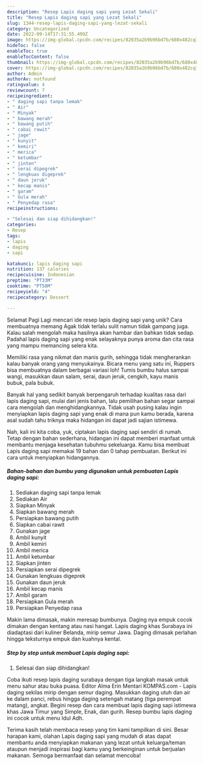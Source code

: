 ```yaml
---
description: "Resep Lapis daging sapi yang Lezat Sekali"
title: "Resep Lapis daging sapi yang Lezat Sekali"
slug: 1344-resep-lapis-daging-sapi-yang-lezat-sekali
category: Uncategorized
date: 2022-09-14T17:31:55.499Z
image: https://img-global.cpcdn.com/recipes/82035a2b9b96bd7b/680x482cq70/lapis-daging-sapi-foto-resep-utama.jpg
hideToc: false
enableToc: true
enableTocContent: false
thumbnail: https://img-global.cpcdn.com/recipes/82035a2b9b96bd7b/680x482cq70/lapis-daging-sapi-foto-resep-utama.jpg
cover: https://img-global.cpcdn.com/recipes/82035a2b9b96bd7b/680x482cq70/lapis-daging-sapi-foto-resep-utama.jpg
author: Admin
authorAv: notfound
ratingvalue: 4
reviewcount: 7
recipeingredient:
- " daging sapi tanpa lemak"
- " Air"
- " Minyak"
- " bawang merah"
- " bawang putih"
- " cabai rawit"
- " jage"
- " kunyit"
- " kemiri"
- " merica"
- " ketumbar"
- " jinten"
- " serai dipegrek"
- " lengkuas digeprek"
- " daun jeruk"
- " kecap manis"
- " garam"
- " Gula merah"
- " Penyedap rasa"
recipeinstructions:

- "Selesai dan siap dihidangkan!"
categories:
- Resep
tags:
- lapis
- daging
- sapi

katakunci: lapis daging sapi 
nutrition: 137 calories
recipecuisine: Indonesian
preptime: "PT33M"
cooktime: "PT58M"
recipeyield: "4"
recipecategory: Dessert

---
```



Selamat Pagi Lagi mencari ide resep lapis daging sapi yang unik? Cara membuatnya memang Agak tidak terlalu sulit namun tidak gampang juga. Kalau salah mengolah maka hasilnya akan hambar dan bahkan tidak sedap. Padahal lapis daging sapi yang enak selayaknya punya aroma dan cita rasa yang mampu memancing selera kita.


Memiliki rasa yang nikmat dan manis gurih, sehingga tidak mengherankan kalau banyak orang yang menyukainya. Bicara menu yang satu ini, Ruppers bisa membuatnya dalam berbagai variasi loh! Tumis bumbu halus sampai wangi, masukkan daun salam, serai, daun jeruk, cengkih, kayu manis bubuk, pala bubuk.

Banyak hal yang sedikit banyak berpengaruh terhadap kualitas rasa dari lapis daging sapi, mulai dari jenis bahan, lalu pemilihan bahan segar sampai cara mengolah dan menghidangkannya. Tidak usah pusing kalau ingin menyiapkan lapis daging sapi yang enak di mana pun kamu berada, karena asal sudah tahu triknya maka hidangan ini dapat jadi sajian istimewa.


Nah, kali ini kita coba, yuk, ciptakan lapis daging sapi sendiri di rumah. Tetap dengan bahan sederhana, hidangan ini dapat memberi manfaat untuk membantu menjaga kesehatan tubuhmu sekeluarga. Kamu bisa membuat Lapis daging sapi memakai 19 bahan dan 0 tahap pembuatan. Berikut ini cara untuk menyiapkan hidangannya.

<!--inarticleads1-->

##### Bahan-bahan dan bumbu yang digunakan untuk pembuatan Lapis daging sapi:

1. Sediakan  daging sapi tanpa lemak
1. Sediakan  Air
1. Siapkan  Minyak
1. Siapkan  bawang merah
1. Persiapkan  bawang putih
1. Siapkan  cabai rawit
1. Gunakan  jage
1. Ambil  kunyit
1. Ambil  kemiri
1. Ambil  merica
1. Ambil  ketumbar
1. Siapkan  jinten
1. Persiapkan  serai dipegrek
1. Gunakan  lengkuas digeprek
1. Gunakan  daun jeruk
1. Ambil  kecap manis
1. Ambil  garam
1. Persiapkan  Gula merah
1. Persiapkan  Penyedap rasa


Makin lama dimasak, makin meresap bumbunya. Daging nya empuk cocok dimakan dengan kentang atau nasi hangat. Lapis daging khas Surabaya ini diadaptasi dari kuliner Belanda, mirip semur Jawa. Daging dimasak perlahan hingga teksturnya empuk dan kuahnya kental. 

<!--inarticleads2-->

##### Step by step untuk membuat Lapis daging sapi:


1. Selesai dan siap dihidangkan!

Coba ikuti resep lapis daging surabaya dengan tiga langkah masak untuk menu sahur atau buka puasa. Editor Alma Erin Mentari KOMPAS.com - Lapis daging sekilas mirip dengan semur daging. Masukkan daging utuh dan air ke dalam panci, rebus hingga daging setengah matang (tiga perempat matang), angkat. Begini resep dan cara membuat lapis daging sapi istimewa khas Jawa Timur yang Simple, Enak, dan gurih. Resep bumbu lapis daging ini cocok untuk menu Idul Adh. 

Terima kasih telah membaca resep yang tim kami tampilkan di sini. Besar harapan kami, olahan Lapis daging sapi yang mudah di atas dapat membantu anda menyiapkan makanan yang lezat untuk keluarga/teman ataupun menjadi inspirasi bagi kamu yang berkeinginan untuk berjualan makanan. Semoga bermanfaat dan selamat mencoba!
